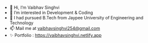 - 👋 Hi, I’m Vaibhav Singhvi
- 👀 I’m interested in Development & Coding
- 🌱 I had pursued B.Tech from Jaypee University of Engineering and Technology
- 📫 Mail me at vaibhavsinghvi254@gmail.com
- ✨ Portfolio : https://vaibhavsinghvi.netlify.app

<!---
VAIBHAV-25/VAIBHAV-25 is a ✨ special ✨ repository because its `README.md` (this file) appears on your GitHub profile.
You can click the Preview link to take a look at your changes.
--->
